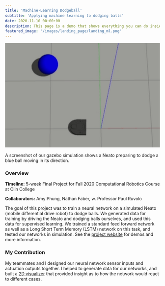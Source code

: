 ```yaml
---
title: 'Machine-Learning Dodgeball'
subtitle: 'Applying machine learning to dodging balls'
date: 2020-11-10 00:00:00
description: This page is a demo that shows everything you can do inside portfolio and blog posts.
featured_image: '/images/landing_page/landing_ml.png'
---
```


<img src="/images/landing_page/landing_ml.png" alt="drawing" width="800"/>

<p style="text-align: left;"> A screenshot of our gazebo simulation shows a Neato preparing to dodge a blue ball moving in its direction. </p>

### Overview 

**Timeline:** 5-week Final Project for Fall 2020 Computational Robotics Course at Olin College

**Collaborators:** Amy Phung, Nathan Faber, w. Professor Paul Ruvolo

The goal of this project was to train a neural network on a simulated Neato (mobile differential drive robot) to dodge balls. We generated data for training by driving the Neato and dodging balls ourselves, and used this data for supervised learning. We trained a standard feed forward network as well as a Long Short Term Memory (LSTM) network on this task, and tested our networks in simulation. See the [project website](https://everardog.github.io/ml_comprobofinal/) for demos and more information.

### My Contribution

My teammates and I designed our neural network sensor inputs and actuation outputs together. I helped to generate data for our networks, and built a [2D visualizer](https://everardog.github.io/ml_comprobofinal/neural_network/) that provided insight as to how the network would react to different cases.
